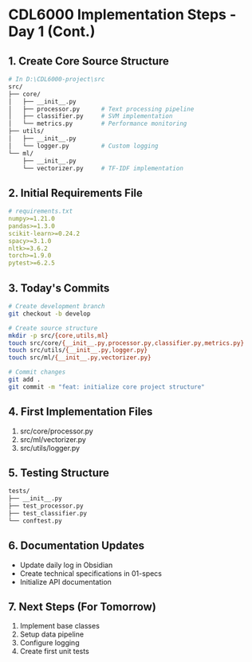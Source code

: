 # CDL6000 Implementation Steps - Day 1 (Cont.)

## 1. Create Core Source Structure
```bash
# In D:\CDL6000-project\src
src/
├── core/
│   ├── __init__.py
│   ├── processor.py      # Text processing pipeline
│   ├── classifier.py     # SVM implementation
│   └── metrics.py        # Performance monitoring
├── utils/
│   ├── __init__.py
│   └── logger.py         # Custom logging
└── ml/
    ├── __init__.py
    └── vectorizer.py     # TF-IDF implementation
```

## 2. Initial Requirements File
```yaml
# requirements.txt
numpy>=1.21.0
pandas>=1.3.0
scikit-learn>=0.24.2
spacy>=3.1.0
nltk>=3.6.2
torch>=1.9.0
pytest>=6.2.5
```

## 3. Today's Commits
```bash
# Create development branch
git checkout -b develop

# Create source structure
mkdir -p src/{core,utils,ml}
touch src/core/{__init__.py,processor.py,classifier.py,metrics.py}
touch src/utils/{__init__.py,logger.py}
touch src/ml/{__init__.py,vectorizer.py}

# Commit changes
git add .
git commit -m "feat: initialize core project structure"
```

## 4. First Implementation Files
1. src/core/processor.py
2. src/ml/vectorizer.py
3. src/utils/logger.py

## 5. Testing Structure
```bash
tests/
├── __init__.py
├── test_processor.py
├── test_classifier.py
└── conftest.py
```

## 6. Documentation Updates
- Update daily log in Obsidian
- Create technical specifications in 01-specs
- Initialize API documentation

## 7. Next Steps (For Tomorrow)
1. Implement base classes
2. Setup data pipeline
3. Configure logging
4. Create first unit tests